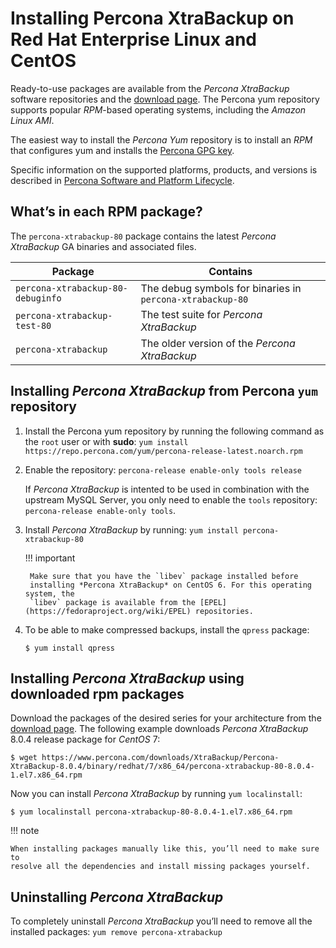 # Installing Percona XtraBackup on Red Hat Enterprise Linux and CentOS

Ready-to-use packages are available from the *Percona XtraBackup* software
repositories and the [download page](https://www.percona.com/downloads/XtraBackup/). The Percona yum repository supports popular *RPM*-based operating systems, including the *Amazon
Linux AMI*.

The easiest way to install the *Percona Yum* repository is to install an *RPM*
that configures yum and installs the [Percona GPG key](https://www.percona.com/downloads/RPM-GPG-KEY-percona).

Specific information on the supported platforms, products, and versions is described in [Percona Software and Platform Lifecycle](https://www.percona.com/services/policies/percona-software-platform-lifecycle#mysql).

## What’s in each RPM package?

The `percona-xtrabackup-80` package contains the latest *Percona XtraBackup*
GA binaries and associated files.

| Package| Contains|
| ------- | ------- |
| `percona-xtrabackup-80-debuginfo`| The debug symbols for binaries in `percona-xtrabackup-80`|
| `percona-xtrabackup-test-80`| The test suite for *Percona XtraBackup*|
| `percona-xtrabackup` | The older version of the *Percona XtraBackup*  |

## Installing *Percona XtraBackup* from Percona `yum` repository


1. Install the Percona yum repository by running the following command as the   `root` user or with **sudo**: `yum install https://repo.percona.com/yum/percona-release-latest.noarch.rpm`

2. Enable the repository: `percona-release enable-only tools release`

    If *Percona XtraBackup* is intented to be used in combination with
    the upstream MySQL Server, you only need to enable the `tools`
    repository: `percona-release enable-only tools`.

3. Install *Percona XtraBackup* by running:  `yum install percona-xtrabackup-80`

    !!! important
 
        Make sure that you have the `libev` package installed before
        installing *Percona XtraBackup* on CentOS 6. For this operating system, the
        `libev` package is available from the [EPEL](https://fedoraproject.org/wiki/EPEL) repositories.

4. To be able to make compressed backups, install the `qpress` package:
    
    ```
    $ yum install qpress
    ```

## Installing *Percona XtraBackup* using downloaded rpm packages

Download the packages of the desired series for your architecture from the
[download page](https://www.percona.com/downloads/XtraBackup/). The following
example downloads *Percona XtraBackup* 8.0.4 release package for *CentOS*
7:

```
$ wget https://www.percona.com/downloads/XtraBackup/Percona-XtraBackup-8.0.4/binary/redhat/7/x86_64/percona-xtrabackup-80-8.0.4-1.el7.x86_64.rpm
```

Now you can install *Percona XtraBackup* by running `yum localinstall`:

```
$ yum localinstall percona-xtrabackup-80-8.0.4-1.el7.x86_64.rpm
```

!!! note
 
    When installing packages manually like this, you’ll need to make sure to
    resolve all the dependencies and install missing packages yourself.

## Uninstalling *Percona XtraBackup*

To completely uninstall *Percona XtraBackup* you’ll need to remove all the
installed packages: `yum remove percona-xtrabackup`
